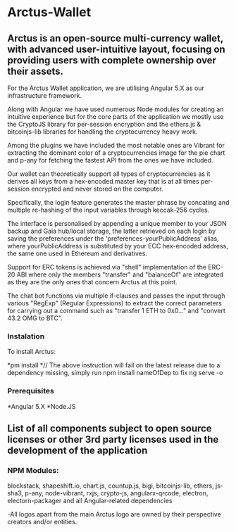 # Arctus-Wallet
## Arctus is an open-source multi-currency wallet, with advanced user-intuitive layout, focusing on providing users with complete ownership over their assets.

For the Arctus Wallet application, we are utilising Angular 5.X as our infrastructure framework. 

Along with Angular we have used numerous Node modules for creating an intuitive experience but for the core parts of the application we mostly use the CryptoJS library for per-session encryption and the ethers.js & bitcoinjs-lib libraries for handling the cryptocurrency heavy work. 

Among the plugins we have included the most notable ones are Vibrant for extracting the dominant color of a cryptocurrencies image for the pie chart and p-any for fetching the fastest API from the ones we have included.

Our wallet can theoretically support all types of cryptocurrencies as it derives all keys from a hex-encoded master key that is at all times per-session encrypted and never stored on the computer.

Specifically, the login feature generates the master phrase by concating and multiple re-hashing of the input variables through keccak-256 cycles.

The interface is personalised by appending a unique member to your JSON backup and Gaia hub/local storage, the latter retrieved on each login by saving the preferences under the 'preferences-yourPublicAddress' alias, where yourPublicAddress is substituted by your ECC hex-encoded address, the same one used in Ethereum and derivatives.

Support for ERC tokens is achieved via "shell" implementation of the ERC-20 ABI where only the members "transfer" and "balanceOf" are integrated as they are the only ones that concern Arctus at this point.

The chat bot functions via multiple if-clauses and passes the input through various "RegExp" (Regular Expressions) to extract the correct parameters for carrying out a command such as "transfer 1 ETH to 0x0..." and "convert 43.2 OMG to BTC".

### Instalation 
To install Arctus:

*pm install 
*// The above instruction will fail on the latest release due to a dependency missing, simply run npm install nameOfDep to fix
ng serve -o

### Prerequisites
*Angular 5.X
*Node.JS

## List of all components subject to open source licenses or other 3rd party licenses used in the development of the application
### NPM Modules: 
blockstack, shapeshift.io, chart.js, countup.js, bigi, bitcoinjs-lib, ethers, js-sha3, p-any, node-vibrant, rxjs, crypto-js, angularx-qrcode, electron, electorn-packager and all Angular-related dependencies

-All logos apart from the main Arctus logo are owned by their perspective creators and/or entities.
